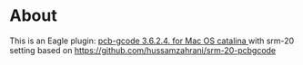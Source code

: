 # About
This is an Eagle plugin: [pcb-gcode 3.6.2.4. for Mac OS catalina ](https://github.com/kiyu-git/pcb-gcode-3.6.2.4-catalina/) with srm-20 setting based on https://github.com/hussamzahrani/srm-20-pcbgcode

